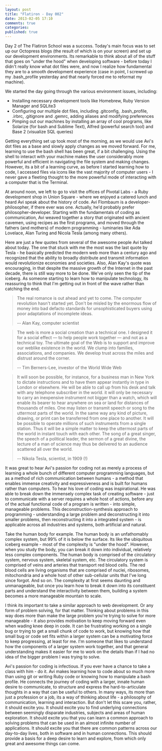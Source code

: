 ```yaml
---
layout: post
title: "Flatiron - Day 002"
date: 2013-02-05 17:10
comments: true
categories: 
published: true
---
```

Day 2 of The Flatiron School was a success. Today's main focus was to set up our Octopress blogs (the result of which is on your screen) and set up our development environments. Its remarkable to think about all of the stuff that goes on \"under the hood\" when developing software - before today I didn't really know what dot files were, and now I realize how fundamental they are to a smooth development experience (case in point, I screwed up my .bash_profile yesterday and that nearly forced me to reformat my machine). 

We started the day going through the various environment issues, including:
<ul>
  <li>Installing necessary development tools like Homebrew, Ruby Version Manager and SQLite3</li>
  <li>Configuring our multiple dot files, including .gitconfig, .bash_profile, .irbrc, .gitignore and .gemrc, adding aliases and modifying preferences</li>
  <li>Pimping out our machines by installing an array of cool programs, like Solarize (for bash and Sublime Text), Alfred (powerful search tool) and Base 2 (visualize SQL queries)</li>
</ul>

Getting everything set up took most of the morning, as we would use Avi's dot files as a base and slowly apply changes as we moved forward. For me, learning to use the bash shell has been great, if a bit challenging. Using the shell to interact with your machine makes the user considerably more powerful and efficient in navigating the file system and making changes. However, its a bit of a learning curve, as before I started learning how to code, I accessed files via icons like the vast majority of computer users - I never gave a fleeting thought to the more powerful mode of interacting with a computer that is the Terminal.

<!--more-->

At around noon, we left to go to visit the offices of Pivotal Labs - a Ruby development shop in Union Square - where we enjoyed a catered lunch and heard Avi speak about the history of code. Avi Flombaum is a developer-philosopher, if there ever was one. Actually, he'd probably prefer philosopher-developer. Starting with the fundamentals of coding as communication, Avi weaved together a story that originated with ancient cavemen, using recipes as the first programs, and moved through the fathers (and mothers) of modern programming - luminaries like Ada Lovelace, Alan Turing and Nicola Tesla (among many others). 

Here are just a few quotes from several of the awesome people Avi talked about today. The one that stuck with me the most was the last quote by Tesla - he basically predicted the modern web more than a century ago and recognized that the ability to broadly distribute and transmit information would revolutionize economies and societies. Also, Alan Kay's quote was encouraging, in that despite the massive growth of the Internet in the past decade, there is still way more to be done. We've only seen the tip of the iceberg. As someone starting to learn how to manipulate technology, its reassuring to think that I\'m getting out in front of the wave rather than catching the end.

<blockquote>
  <p>The real romance is out ahead and yet to come. The computer revolution hasn't started yet. Don't be misled by the enormous flow of money into bad defacto standards for unsophisticated buyers using poor adaptations of incomplete ideas. </p>
  <p>-- Alan Kay, computer scientist</p>
</blockquote>

<blockquote>
  <p>The web is more a social creation than a technical one. I designed it for a social effect — to help people work together — and not as a technical toy. The ultimate goal of the Web is to support and improve our weblike existence in the world. We clump into families, associations, and companies. We develop trust across the miles and distrust around the corner. </p>
  <p>-- Tim Berners-Lee, investor of the World Wide Web</p>
</blockquote>

<blockquote>
  <p>It will soon be possible, for instance, for a business man in New York to dictate instructions and to have them appear instantly in type in London or elsewhere. He will be able to call up from his desk and talk with any telephone subscriber in the world. it will only be necessary to carry an inexpensive instrument not bigger than a watch, which will enable its bearer to hear anywhere on sea or land for distances of thousands of miles. One may listen or transmit speech or song to the uttermost parts of the world. In the same way any kind of picture, drawing, or print can be transferred from one place to another. It will be possible to operate millions of such instruments from a single station. Thus it will be a simple matter to keep the uttermost parts of the world in instant touch with each other. The song of a great singer, the speech of a political leader, the sermon of a great divine, the lecture of a man of science may thus be delivered to an audience scattered all over the world. </p>
  <p>-- Nikola Tesla, scientist, in 1909 (!)</p>
</blockquote>

It was great to hear Avi's passion for coding not as merely a process of learning a whole bunch of different computer programming languages, but as a method of rich communication between humans - a method that enables immense creativity and expressiveness and is built for humans rather than computers. To hear his love of coding was inspirational. He was able to break down the immensely complex task of creating software - just to communicate with a server requires a whole host of actions, before any of the actual functional code of a program is written - into simple, manageable problems. This deconstruction-synthesis approach to programming - understanding a large problem and deconstructing it into smaller problems, then reconstructing it into a integrated system - is applicable across all industries and systems, both artificial and natural. 

Take the human body for example. The human body is an unfathomably complex system, but 99% of it is below the surface. Its like the ubiquitous iceberg example - most of the complexity is "under the hood". However, when you study the body, you can break it down into individual, relatively less complex components. The human body is comprised of the circulatory system, nervous system, skeletal system, etc. The circulatory system is comprised of veins and arteries that transport red blood cells. The red blood cells are living organisms that are comprised of nuclei, ribosomes, mitochondria and a whole host of other sub-cellular units that I've long since forgot. And so on. The complexity at first seems daunting and unmanageable, but once you learn how to break it down into its constituent parts and understand the interactivity between them, building a system becomes a more manageable mountain to scale.

I think its important to take a similar approach to web development. Or any form of problem solving, for that matter. Thinking about problems in this way does more than make the large problem you're trying to solve for more manageable - it also provides motivation to keep moving forward even when wading knee deep in code. It can be frustrating working on a single bug or trying to get a small chunk of code to work, but knowing how that small bug or code set fits within a larger system can be a motivating force to keep progressing, at least for me. I'm someone that likes to understand how the components of a larger system work together, and that general understanding makes it easier for me to work on the details than if I had no idea of the bigger problem I was trying to solve.

Avi's passion for coding is infectious. If you ever have a chance to take a class with him - do it. Avi makes learning how to code about so much more than using git or writing Ruby code or knowing how to manipulate a bash profile. He connects the journey of coding with a larger, innate human desire to communicate, to structure and express the hard-to-articulate thoughts in a way that can be useful to others. In many ways, its more than just a profession or a job, its a way of thinking about life - a philosophy of communication, learning and interaction. But don't let this scare you, rather, it should excite you. It should excite you to find underlying connections between seemingly disparate industries, subjects and areas of human exploration. It should excite you that you can learn a common approach to solving problems that can be used in an almost infinite number of applications. It should excite you that there are common patterns across our day-to-day lives, both in software and in human connections. This should provide a basis for a deep desire to learn and explore, from which only great and awesome things can come.

